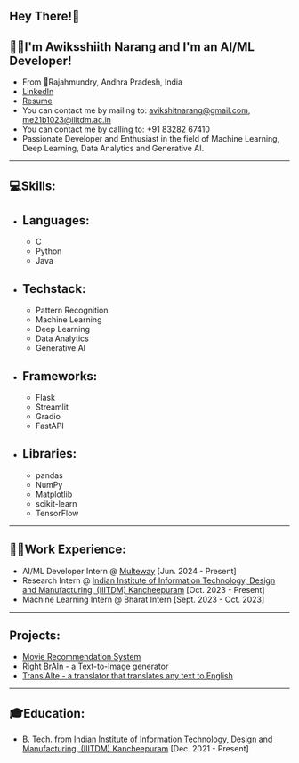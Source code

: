 ## Hey There!👋
## :raising_hand_man:I'm Awiksshiith Narang and I'm an AI/ML Developer!
- From :round_pushpin:Rajahmundry, Andhra Pradesh, India
- [LinkedIn](https://www.linkedin.com/in/awiksshiith-narang-94008b227/)
- [Resume](https://www.overleaf.com/read/dkqzdwtgtcbd#0f0999)
- You can contact me by mailing to: [avikshitnarang@gmail.com](avikshitnarang@gmail.com), [me21b1023@iiitdm.ac.in](me21b1023@iiitdm.ac.in)
- You can contact me by calling to: +91 83282 67410
- Passionate Developer and Enthusiast in the field of Machine Learning, Deep Learning, Data Analytics and Generative AI.

---
## :computer:Skills:
- ## Languages:
    - C
    - Python
    - Java
- ## Techstack:
    - Pattern Recognition
    - Machine Learning
    - Deep Learning
    - Data Analytics
    - Generative AI
- ## Frameworks:
    - Flask
    - Streamlit
    - Gradio
    - FastAPI
- ## Libraries:
    - pandas
    - NumPy
    - Matplotlib
    - scikit-learn
    - TensorFlow

---
## :man_technologist:Work Experience:
- AI/ML Developer Intern @ [Multeway](https://www.linkedin.com/company/98325458/?lipi=urn%3Ali%3Apage%3Ad_flagship3_profile_view_base%3Bb%2BRAc7uHSM6bkTRF65joZw%3D%3D) [Jun. 2024 - Present]
- Research Intern @ [Indian Institute of Information Technology, Design and Manufacturing, (IIITDM) Kancheepuram](https://sites.google.com/view/shubhankar-iiitdm/research-works/research-group) [Oct. 2023 - Present]
- Machine Learning Intern @ Bharat Intern [Sept. 2023 - Oct. 2023]

---
## Projects:
- [Movie Recommendation System](https://github.com/CodeAlchemyML/recommendation_system)
- [Right BrAIn - a Text-to-Image generator](https://github.com/CodeAlchemyML/Right-BrAIn)
- [TranslAIte - a translator that translates any text to English](https://github.com/CodeAlchemyML/TranslAIte)

---
## :mortar_board:Education:
- B. Tech. from [Indian Institute of Information Technology, Design and Manufacturing, (IIITDM) Kancheepuram](https://www.iiitdm.ac.in/) [Dec. 2021 - Present]
